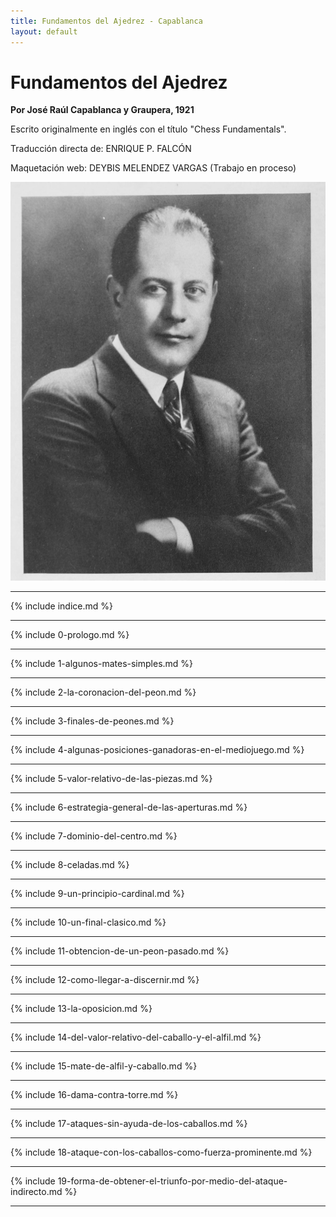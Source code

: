 ```yaml
---
title: Fundamentos del Ajedrez - Capablanca
layout: default
---
```


# Fundamentos del Ajedrez

**Por José Raúl Capablanca y Graupera, 1921**

Escrito originalmente en inglés con el título "Chess Fundamentals".

Traducción directa de: ENRIQUE P. FALCÓN

Maquetación web: DEYBIS MELENDEZ VARGAS (Trabajo en proceso)

![Fotografía de José Raúl Capablanca](assets/img/capablanca.jpg)

---

{% include indice.md %}

---

{% include 0-prologo.md %}

---

{% include 1-algunos-mates-simples.md %}

---

{% include 2-la-coronacion-del-peon.md %}

---

{% include 3-finales-de-peones.md %}

---

{% include 4-algunas-posiciones-ganadoras-en-el-mediojuego.md %}

---

{% include 5-valor-relativo-de-las-piezas.md %}

---

{% include 6-estrategia-general-de-las-aperturas.md %}

---

{% include 7-dominio-del-centro.md %}

---

{% include 8-celadas.md %}

---

{% include 9-un-principio-cardinal.md %}

---

{% include 10-un-final-clasico.md %}

---

{% include 11-obtencion-de-un-peon-pasado.md %}

---

{% include 12-como-llegar-a-discernir.md %}

---


{% include 13-la-oposicion.md %}

---

{% include 14-del-valor-relativo-del-caballo-y-el-alfil.md %}

---

{% include 15-mate-de-alfil-y-caballo.md %}

---

{% include 16-dama-contra-torre.md %}

---

{% include 17-ataques-sin-ayuda-de-los-caballos.md %}

---

{% include 18-ataque-con-los-caballos-como-fuerza-prominente.md %}

---

{% include 19-forma-de-obtener-el-triunfo-por-medio-del-ataque-indirecto.md %}

---